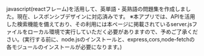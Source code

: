 javascript(reactフレーム)を活用して、英単語・英熟語の問題集を作成しました。現在、レスポンシブデザインに対応済みです。
※本アプリでは、APIを活用した検索機能を備えており、その利用には本ページに掲載されているserver.jsファイルをローカル環境で実行していただく必要がありますので、予めご了承ください。(実行する前に、node.jsのインストールと、express,cors,node-fetchの各モジュールのインストールが必要になります。)




